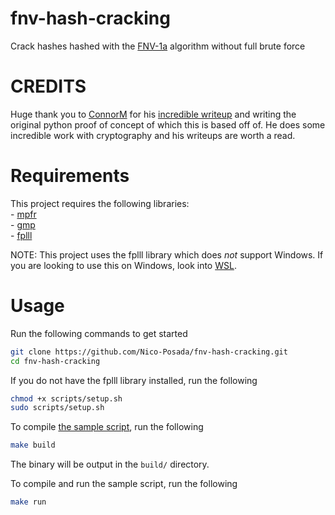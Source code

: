 # fnv-hash-cracking
Crack hashes hashed with the [FNV-1a](https://en.wikipedia.org/wiki/Fowler–Noll–Vo_hash_function#FNV-1a_hash) algorithm without full brute force

# CREDITS
Huge thank you to [ConnorM](https://connor-mccartney.github.io) for his [incredible writeup](https://connor-mccartney.github.io/cryptography/other/Trying-to-crack-COD-FNV-hashes) and writing the original python proof of concept of which this is based off of. He does some incredible work with cryptography and his writeups are worth a read.

# Requirements
This project requires the following libraries:<br/>
    - [mpfr](https://www.mpfr.org)<br/>
    - [gmp](https://gmplib.org)<br/>
    - [fplll](https://github.com/fplll/fplll)<br/>
    
NOTE: This project uses the fplll library which does *not* support Windows. If you are looking to use this on Windows, look into [WSL](https://learn.microsoft.com/en-us/windows/wsl/install).

# Usage
Run the following commands to get started
```bash
git clone https://github.com/Nico-Posada/fnv-hash-cracking.git
cd fnv-hash-cracking
```

If you do not have the fplll library installed, run the following
```bash
chmod +x scripts/setup.sh
sudo scripts/setup.sh
```

To compile [the sample script](src/main.cpp), run the following
```bash
make build
```
The binary will be output in the `build/` directory.

To compile and run the sample script, run the following 
```bash
make run
```